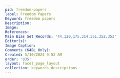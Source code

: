 ```yaml
---
pid: freedom-papers
label: Freedom Papers
Keyword: freedom papers
Description: 
Image: 
References: 
Main Bias Set Records: '44,120,175,314,351,352,353'
Editor(s): 
Image Caption: 
Comments (K4BL Only): 
Created: 5/10/2024 9:53 AM
order: '035'
layout: facet_page_layout
collection: keywords_descriptions
---
```

